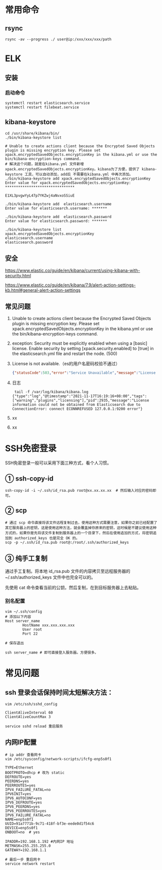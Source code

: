 # 常用命令

## rsync

```shell
rsync -av --progress ./ user@ip:/xxx/xxx/xxx/path
```



# ELK

## 安装

### 启动命令

```shell
systemctl restart elasticsearch.service
systemctl restart filebeat.service
```



## kibana-keystore

```shell
cd /usr/share/kibana/bin/
./bin/kibana-keystore list

# Unable to create actions client because the Encrypted Saved Objects plugin is missing encryption key. Please set xpack.encryptedSavedObjects.encryptionKey in the kibana.yml or use the bin/kibana-encryption-keys command.
# 解决这个问题，就是在kibana.yml 文件新增 xpack.encryptedSavedObjects.encryptionKey。kibana为了方便，提供了 kibana-keystore 工具，可以自动添加，add后 不需要在kibana.yml 中再次添加。
./bin/kibana-keystore add xpack.encryptedSavedObjects.encryptionKey
Enter value for xpack.encryptedSavedObjects.encryptionKey: ********************************

E1XL3pvgwYyL47p7YKZwj4aNvxoSSiuE

./bin/kibana-keystore add  elasticsearch.username
Enter value for elasticsearch.username: ******* 

./bin/kibana-keystore add  elasticsearch.password
Enter value for elasticsearch.password: *******

./bin/kibana-keystore list
xpack.encryptedSavedObjects.encryptionKey
elasticsearch.username
elasticsearch.password
```



## 安全

https://www.elastic.co/guide/en/kibana/current/using-kibana-with-security.html

https://www.elastic.co/guide/en/kibana/7.9/alert-action-settings-kb.html#general-alert-action-settings



## 常见问题

1. Unable to create actions client because the Encrypted Saved Objects plugin is missing encryption key. Please set xpack.encryptedSavedObjects.encryptionKey in the kibana.yml or use the bin/kibana-encryption-keys command.

2. exception: Security must be explicitly enabled when using a [basic] license. Enable security by setting [xpack.security.enabled] to [true] in the elasticsearch.yml file and restart the node. (500)

3. License is not available.（es的用户名密码校验不通过）

   ```json
   {"statusCode":503,"error":"Service Unavailable","message":"License is not available."}
   ```

   

4. 日志

   ```shell
    tail -f /var/log/kibana/kibana.log
   {"type":"log","@timestamp":"2021-11-17T16:19:16+08:00","tags":["warning","plugins","licensing"],"pid":2935,"message":"License information could not be obtained from Elasticsearch due to ConnectionError: connect ECONNREFUSED 127.0.0.1:9200 error"}
   ```

   

5. xx

6. xx

# SSH免密登录

SSH免密登录一般可以采用下面三种方式，看个人习惯。

## ① ssh-copy-id

```shell
ssh-copy-id -i ~/.ssh/id_rsa.pub root@xx.xx.xx.xx  # 然后输入对应的密码即可。
```

## ② scp

```shell
# 通过 scp 命令直接将该文件远程复制过去，使用这种方式需要注意，如果你之前已经配置了其它服务器上的密钥，这是使用这种方法，就会覆盖掉你原来的密钥，这时候是不建议使用这种方式的，如果你是先将该文件复制到服务器上的一个目录下，然后在使用追加的方式，将密钥追加到 authorized_keys 也是完全 OK 的。
scp -p ~/.ssh/id_rsa.pub root@:/root/.ssh/authorized_keys
```

## ③ 纯手工复制

通过手工复制。将本地 id_rsa.pub 文件的内容拷贝至远程服务器的 ~/.ssh/authorized_keys 文件中也完全可以的。

先使用 cat 命令查看当前的公钥，然后复制，在到目标服务器上去粘贴。

### 别名配置

```shell
vim ~/.ssh/config
# 添加以下内容
Host server_name
        HostName xxx.xxx.xxx.xxx
        User root
        Port 22
        
# 保存退出

ssh server_name # 即可直接登入服务器。方便很多。
```









# 常见问题

## ssh 登录会话保持时间太短解决方法：

```shell
vim /etc/ssh/sshd_config

ClientAliveInterval 60
ClientAliveCountMax 3

service sshd reload 重启服务
```

## 内网IP配置

```shell
# ip addr 查看网卡
vim /etc/sysconfig/network-scripts/ifcfg-enp5s0f1

TYPE=Ethernet
BOOTPROTO=dhcp # 改为 static
DEFROUTE=yes
PEERDNS=yes
PEERROUTES=yes
IPV4_FAILURE_FATAL=no
IPV6INIT=yes
IPV6_AUTOCONF=yes
IPV6_DEFROUTE=yes
IPV6_PEERDNS=yes
IPV6_PEERROUTES=yes
IPV6_FAILURE_FATAL=no
NAME=enp5s0f1
UUID=91a7771b-9c71-418f-bf3e-eede0d1f54c6
DEVICE=enp5s0f1
ONBOOT=no  # yes

IPADDR=192.168.1.192 #内网IP 地址
METMASK=255.255.255.0 
GATEWAY=192.168.1.1 

# 最后一步 重启网卡
service network restart 
```

